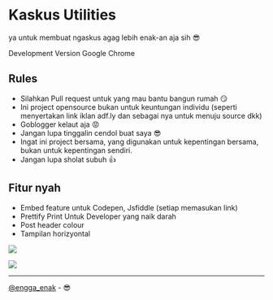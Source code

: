 # Kaskus Utilities

ya untuk membuat ngaskus agag lebih enak-an aja sih :sunglasses:

Development Version Google Chrome

## Rules

- Silahkan Pull request untuk yang mau bantu bangun rumah :smirk:
- Ini project opensource bukan untuk keuntungan individu (seperti menyertakan link iklan adf.ly dan sebagai nya untuk menuju source dkk)
- Goblogger kelaut aja :rage:
- Jangan lupa tinggalin cendol buat saya :sunglasses:
- Ingat ini project bersama, yang digunakan untuk kepentingan bersama, bukan untuk kepentingan sendiri.
- Jangan lupa sholat subuh :thumbsup:

## Fitur nyah

- Embed feature untuk Codepen, Jsfiddle (setiap memasukan link)
- Prettify Print Untuk Developer yang naik darah
- Post header colour
- Tampilan horizyontal

![](https://raw.githubusercontent.com/pedox/kaskus-utilities/img-doc/ss-1.png)

![](https://raw.githubusercontent.com/pedox/kaskus-utilities/img-doc/ss-2.png)

---

[@engga_enak](http://twitter.com/engga_enak) - :sunglasses:
